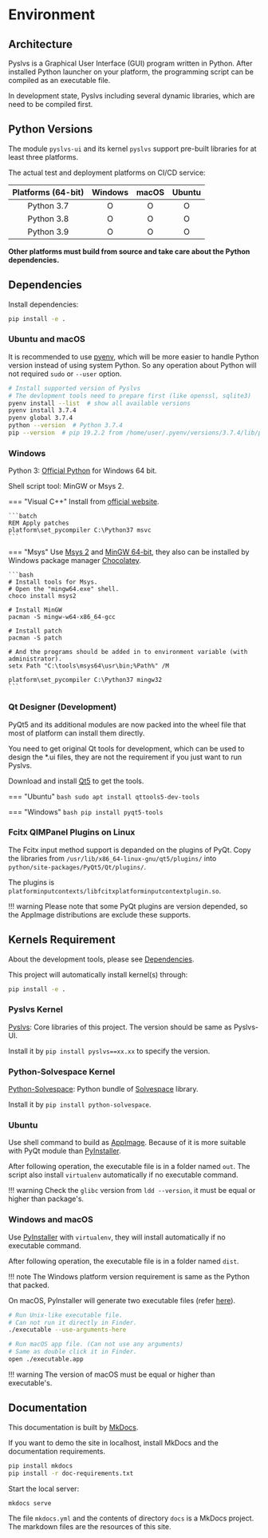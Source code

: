 # Environment

## Architecture

Pyslvs is a Graphical User Interface (GUI) program written in Python.
After installed Python launcher on your platform,
the programming script can be compiled as an executable file.

In development state, Pyslvs including several dynamic libraries,
which are need to be compiled first.

## Python Versions

The module `pyslvs-ui` and its kernel `pyslvs` support pre-built libraries for at least three platforms.

The actual test and deployment platforms on CI/CD service:

| Platforms (64-bit) | Windows | macOS | Ubuntu |
|:------------------:|:-------:|:-----:|:------:|
| Python 3.7 | O | O | O |
| Python 3.8 | O | O | O |
| Python 3.9 | O | O | O |

**Other platforms must build from source and take care about the Python dependencies.**

## Dependencies

Install dependencies:

```bash
pip install -e .
```

### Ubuntu and macOS

It is recommended to use [pyenv](https://github.com/pyenv/pyenv),
which will be more easier to handle Python version instead of using system Python.
So any operation about Python will not required `sudo` or `--user` option.

```bash
# Install supported version of Pyslvs
# The devlopment tools need to prepare first (like openssl, sqlite3)
pyenv install --list  # show all available versions
pyenv install 3.7.4
pyenv global 3.7.4
python --version  # Python 3.7.4
pip --version  # pip 19.2.2 from /home/user/.pyenv/versions/3.7.4/lib/python3.7/site-packages/pip (python 3.7)
```

### Windows

Python 3: [Official Python] for Windows 64 bit.

Shell script tool: MinGW or Msys 2.

=== "Visual C++"
    Install from [official website](https://visualstudio.microsoft.com/downloads).

    ```batch
    REM Apply patches
    platform\set_pycompiler C:\Python37 msvc
    ```

=== "Msys"
    Use [Msys 2](http://www.msys2.org/) and [MinGW 64-bit](https://sourceforge.net/projects/mingw-w64/),
    they also can be installed by Windows package manager [Chocolatey](https://chocolatey.org/).

    ```bash
    # Install tools for Msys.
    # Open the "mingw64.exe" shell.
    choco install msys2

    # Install MinGW
    pacman -S mingw-w64-x86_64-gcc

    # Install patch
    pacman -S patch

    # And the programs should be added in to environment variable (with administrator).
    setx Path "C:\tools\msys64\usr\bin;%Path%" /M

    platform\set_pycompiler C:\Python37 mingw32
    ```

### Qt Designer (Development)

PyQt5 and its additional modules are now packed into the wheel file that most of platform can install them directly.

You need to get original Qt tools for development, which can be used to design the *.ui files,
they are not the requirement if you just want to run Pyslvs.

Download and install [Qt5] to get the tools.

=== "Ubuntu"
    ```bash
    sudo apt install qttools5-dev-tools
    ```

=== "Windows"
    ```bash
    pip install pyqt5-tools
    ```

### Fcitx QIMPanel Plugins on Linux

The Fcitx input method support is depanded on the plugins of PyQt.
Copy the libraries from `/usr/lib/x86_64-linux-gnu/qt5/plugins/` into `python/site-packages/PyQt5/Qt/plugins/`.

The plugins is `platforminputcontexts/libfcitxplatforminputcontextplugin.so`.

!!! warning
    Please note that some PyQt plugins are version depended,
    so the AppImage distributions are exclude these supports.

## Kernels Requirement

About the development tools, please see [Dependencies](#dependencies).

This project will automatically install kernel(s) through:

```bash
pip install -e .
```

### Pyslvs Kernel

[Pyslvs]: Core libraries of this project.
The version should be same as Pyslvs-UI.

Install it by `pip install pyslvs==xx.xx` to specify the version.

### Python-Solvespace Kernel

[Python-Solvespace]: Python bundle of [Solvespace] library.

Install it by `pip install python-solvespace`.

### Ubuntu

Use shell command to build as [AppImage].
Because of it is more suitable with PyQt module than [PyInstaller].

After following operation, the executable file is in a folder named `out`.
The script also install `virtualenv` automatically if no executable command.

!!! warning
    Check the `glibc` version from `ldd --version`,
    it must be equal or higher than package's.

### Windows and macOS

Use [PyInstaller] with `virtualenv`, they will install automatically if no executable command.

After following operation, the executable file is in a folder named `dist`.

!!! note
    The Windows platform version requirement is same as the Python that packed.

On macOS, PyInstaller will generate two executable files (refer [here](https://pyinstaller.readthedocs.io/en/stable/usage.html#building-mac-os-x-app-bundles)).

```bash
# Run Unix-like executable file.
# Can not run it directly in Finder.
./executable --use-arguments-here

# Run macOS app file. (Can not use any arguments)
# Same as double click it in Finder.
open ./executable.app
```

!!! warning
    The version of macOS must be equal or higher than executable's.

## Documentation

This documentation is built by [MkDocs](https://www.mkdocs.org/).

If you want to demo the site in localhost, install MkDocs and the documentation requirements.

```bash
pip install mkdocs
pip install -r doc-requirements.txt
```

Start the local server:

```bash
mkdocs serve
```

The file `mkdocs.yml` and the contents of directory `docs` is a MkDocs project.
The markdown files are the resources of this site.

[PyInstaller]: https://www.pyinstaller.org/
[Solvespace]: http://solvespace.com
[Qt5]: https://www.qt.io/download/

[Official Python]: https://www.python.org/
[AppImage]: http://appimage.org

[Python-Solvespace]: https://github.com/KmolYuan/solvespace/tree/python
[Pyslvs]: https://github.com/KmolYuan/pyslvs
